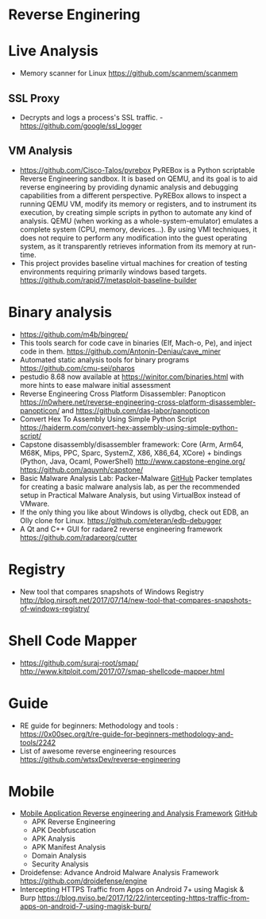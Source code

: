 Reverse Enginering
==============

# Live Analysis
*  Memory scanner for Linux https://github.com/scanmem/scanmem

## SSL Proxy
* Decrypts and logs a process's SSL traffic. - https://github.com/google/ssl_logger

## VM Analysis
* https://github.com/Cisco-Talos/pyrebox PyREBox is a Python scriptable Reverse Engineering sandbox. It is based on QEMU, and its goal is to aid reverse engineering by providing dynamic analysis and debugging capabilities from a different perspective. PyREBox allows to inspect a running QEMU VM, modify its memory or registers, and to instrument its execution, by creating simple scripts in python to automate any kind of analysis. QEMU (when working as a whole-system-emulator) emulates a complete system (CPU, memory, devices...). By using VMI techniques, it does not require to perform any modification into the guest operating system, as it transparently retrieves information from its memory at run-time.
* This project provides baseline virtual machines for creation of testing environments requiring primarily windows based targets. https://github.com/rapid7/metasploit-baseline-builder

# Binary analysis
* https://github.com/m4b/bingrep/
* This tools search for code cave in binaries (Elf, Mach-o, Pe), and inject code in them. https://github.com/Antonin-Deniau/cave_miner
* Automated static analysis tools for binary programs https://github.com/cmu-sei/pharos
* pestudio 8.68 now available at https://winitor.com/binaries.html  with more hints to ease malware initial assessment
* Reverse Engineering Cross Platform Disassembler: Panopticon https://n0where.net/reverse-engineering-cross-platform-disassembler-panopticon/ and https://github.com/das-labor/panopticon
* Convert Hex To Assembly Using Simple Python Script https://haiderm.com/convert-hex-assembly-using-simple-python-script/
* Capstone disassembly/disassembler framework: Core (Arm, Arm64, M68K, Mips, PPC, Sparc, SystemZ, X86, X86_64, XCore) + bindings (Python, Java, Ocaml, PowerShell) http://www.capstone-engine.org/ https://github.com/aquynh/capstone/
* Basic Malware Analysis Lab: Packer-Malware [GitHub](https://github.com/m-dwyer/packer-malware) Packer templates for creating a basic malware analysis lab, as per the recommended setup in Practical Malware Analysis, but using VirtualBox instead of VMware.
* If the only thing you like about Windows is ollydbg, check out EDB, an Olly clone for Linux. https://github.com/eteran/edb-debugger
* A Qt and C++ GUI for radare2 reverse engineering framework https://github.com/radareorg/cutter

# Registry
* New tool that compares snapshots of Windows Registry http://blog.nirsoft.net/2017/07/14/new-tool-that-compares-snapshots-of-windows-registry/

# Shell Code Mapper
* https://github.com/suraj-root/smap/ http://www.kitploit.com/2017/07/smap-shellcode-mapper.html

# Guide
* RE guide for beginners: Methodology and tools : https://0x00sec.org/t/re-guide-for-beginners-methodology-and-tools/2242 
* List of awesome reverse engineering resources https://github.com/wtsxDev/reverse-engineering


# Mobile
* [Mobile Application Reverse engineering and Analysis Framework](https://n0where.net/mobile-application-reverse-engineering-mara/) [GitHub](https://github.com/xtiankisutsa/MARA_Framework)
	* APK Reverse Engineering
	* APK Deobfuscation
	* APK Analysis
	* APK Manifest Analysis
	* Domain Analysis
	* Security Analysis
* Droidefense: Advance Android Malware Analysis Framework https://github.com/droidefense/engine
* Intercepting HTTPS Traffic from Apps on Android 7+ using Magisk & Burp https://blog.nviso.be/2017/12/22/intercepting-https-traffic-from-apps-on-android-7-using-magisk-burp/
